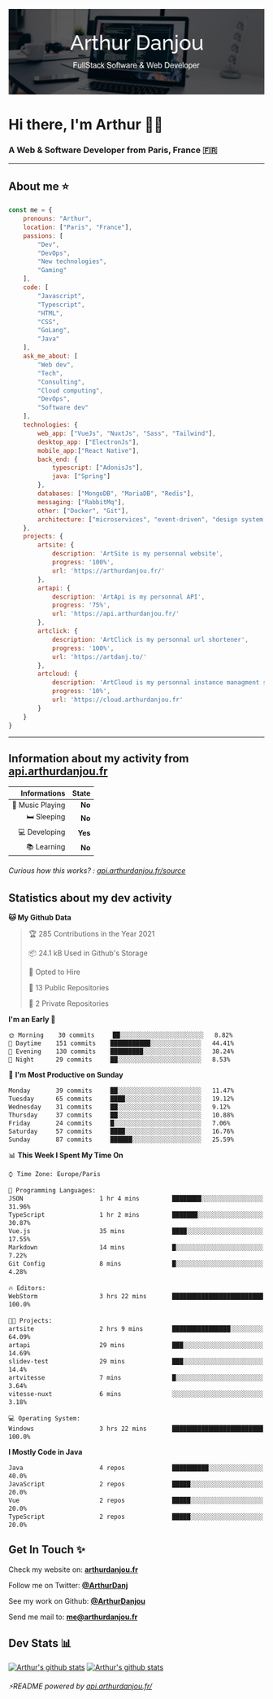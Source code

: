 ![Banner](./assets/Banner.png)

# Hi there, I'm Arthur 🙋‍♂️
### A Web & Software Developer from Paris, France 🇫🇷

---
## About me ⭐

```javascript
const me = {
    pronouns: "Arthur", 
    location: ["Paris", "France"],
    passions: [
        "Dev", 
        "DevOps", 
        "New technologies",
        "Gaming"
    ],
    code: [
        "Javascript", 
        "Typescript", 
        "HTML", 
        "CSS", 
        "GoLang", 
        "Java"
    ],
    ask_me_about: [
        "Web dev", 
        "Tech", 
        "Consulting", 
        "Cloud computing", 
        "DevOps",
        "Software dev"
    ],
    technologies: {
        web_app: ["VueJs", "NuxtJs", "Sass", "Tailwind"],
        desktop_app: ["ElectronJs"],
        mobile_app:["React Native"],
        back_end: {
            typescript: ["AdonisJs"],
            java: ["Spring"]
        },
        databases: ["MongoDB", "MariaDB", "Redis"],
        messaging: ["RabbitMq"],
        other: ["Docker", "Git"],
        architecture: ["microservices", "event-driven", "design system pattern"],
    },
    projects: {
        artsite: {
            description: 'ArtSite is my personnal website',
            progress: '100%',
            url: 'https://arthurdanjou.fr/'
        },
        artapi: {
            description: 'ArtApi is my personnal API',
            progress: '75%',
            url: 'https://api.arthurdanjou.fr/'
        },
        artclick: {
            description: 'ArtClick is my personnal url shortener',
            progress: '100%',
            url: 'https://artdanj.to/'
        },
        artcloud: {
            description: 'ArtCloud is my personnal instance managment system',
            progress: '10%',
            url: 'https://cloud.arthurdanjou.fr'
        }
    }
}
```
---

## Information about my activity from [api.arthurdanjou.fr](https://api.arthurdanjou.fr)

| Informations                 |   State |
| ---------------------------: | ------: |
| :musical_note: Music Playing |  **No** |
|               :bed: Sleeping |  **No** |
|        :computer: Developing |  **Yes** |
|             :books: Learning |  **No** |

###### Curious how this works? : [api.arthurdanjou.fr/source](https://api.arthurdanjou.fr/source)

## Statistics about my dev activity

<!--START_SECTION:waka-->
**🐱 My Github Data** 

> 🏆 285 Contributions in the Year 2021
 > 
> 📦 24.1 kB Used in Github's Storage 
 > 
> 💼 Opted to Hire
 > 
> 📜 13 Public Repositories 
 > 
> 🔑 2 Private Repositories  
 > 
**I'm an Early 🐤** 

```text
🌞 Morning    30 commits     ██░░░░░░░░░░░░░░░░░░░░░░░   8.82% 
🌆 Daytime    151 commits    ███████████░░░░░░░░░░░░░░   44.41% 
🌃 Evening    130 commits    █████████░░░░░░░░░░░░░░░░   38.24% 
🌙 Night      29 commits     ██░░░░░░░░░░░░░░░░░░░░░░░   8.53%

```
📅 **I'm Most Productive on Sunday** 

```text
Monday       39 commits     ██░░░░░░░░░░░░░░░░░░░░░░░   11.47% 
Tuesday      65 commits     ████░░░░░░░░░░░░░░░░░░░░░   19.12% 
Wednesday    31 commits     ██░░░░░░░░░░░░░░░░░░░░░░░   9.12% 
Thursday     37 commits     ██░░░░░░░░░░░░░░░░░░░░░░░   10.88% 
Friday       24 commits     █░░░░░░░░░░░░░░░░░░░░░░░░   7.06% 
Saturday     57 commits     ████░░░░░░░░░░░░░░░░░░░░░   16.76% 
Sunday       87 commits     ██████░░░░░░░░░░░░░░░░░░░   25.59%

```


📊 **This Week I Spent My Time On** 

```text
⌚︎ Time Zone: Europe/Paris

💬 Programming Languages: 
JSON                     1 hr 4 mins         ████████░░░░░░░░░░░░░░░░░   31.96% 
TypeScript               1 hr 2 mins         ███████░░░░░░░░░░░░░░░░░░   30.87% 
Vue.js                   35 mins             ████░░░░░░░░░░░░░░░░░░░░░   17.55% 
Markdown                 14 mins             █░░░░░░░░░░░░░░░░░░░░░░░░   7.22% 
Git Config               8 mins              █░░░░░░░░░░░░░░░░░░░░░░░░   4.28%

🔥 Editors: 
WebStorm                 3 hrs 22 mins       █████████████████████████   100.0%

🐱‍💻 Projects: 
artsite                  2 hrs 9 mins        ████████████████░░░░░░░░░   64.09% 
artapi                   29 mins             ███░░░░░░░░░░░░░░░░░░░░░░   14.69% 
slidev-test              29 mins             ███░░░░░░░░░░░░░░░░░░░░░░   14.4% 
artvitesse               7 mins              █░░░░░░░░░░░░░░░░░░░░░░░░   3.64% 
vitesse-nuxt             6 mins              ░░░░░░░░░░░░░░░░░░░░░░░░░   3.18%

💻 Operating System: 
Windows                  3 hrs 22 mins       █████████████████████████   100.0%

```

**I Mostly Code in Java** 

```text
Java                     4 repos             ██████████░░░░░░░░░░░░░░░   40.0% 
JavaScript               2 repos             █████░░░░░░░░░░░░░░░░░░░░   20.0% 
Vue                      2 repos             █████░░░░░░░░░░░░░░░░░░░░   20.0% 
TypeScript               2 repos             █████░░░░░░░░░░░░░░░░░░░░   20.0%

```



<!--END_SECTION:waka-->

## Get In Touch ✨
Check my website on: [**arthurdanjou.fr**](https://arthurdanjou.fr)

Follow me on Twitter: [**@ArthurDanj**](https://twitter.com/ArthurDanj)

See my work on Github: [**@ArthurDanjou**](https://github.com/ArthurDanjou)

Send me mail to: [**me@arthurdanjou.fr**](mailto:me@arthurdanjou.fr)

## Dev Stats 📊

[![Arthur's github stats](https://github-readme-stats.vercel.app/api?count_private=true&show_icons=true&theme=dracula&username=arthurdanjou)](https://github.com/anuraghazra/github-readme-stats)
[![Arthur's github stats](https://github-readme-stats.vercel.app/api/top-langs/?count_private=true&show_icons=true&theme=dracula&username=arthurdanjou&layout=compact)](https://github.com/anuraghazra/github-readme-stats)

###### ⚡README powered by [api.arthurdanjou.fr/](https://api.arthurdanjou.fr)

